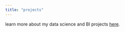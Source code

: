 ```yaml
---
title: "projects"
---
```


learn more about my data science and BI projects [here](/projects/).

   
